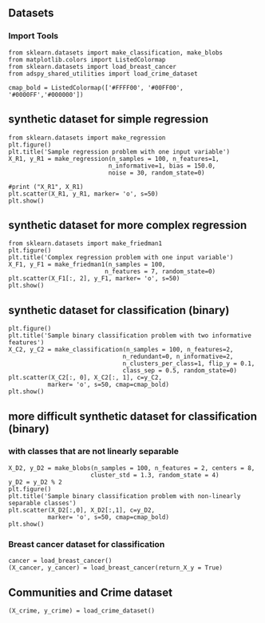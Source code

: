 ## Datasets

### Import Tools

```
from sklearn.datasets import make_classification, make_blobs
from matplotlib.colors import ListedColormap
from sklearn.datasets import load_breast_cancer
from adspy_shared_utilities import load_crime_dataset

cmap_bold = ListedColormap(['#FFFF00', '#00FF00', '#0000FF','#000000'])
```

## synthetic dataset for simple regression
```
from sklearn.datasets import make_regression
plt.figure()
plt.title('Sample regression problem with one input variable')
X_R1, y_R1 = make_regression(n_samples = 100, n_features=1,
                            n_informative=1, bias = 150.0,
                            noise = 30, random_state=0)

#print ("X_R1", X_R1)
plt.scatter(X_R1, y_R1, marker= 'o', s=50)
plt.show()
```


## synthetic dataset for more complex regression
```
from sklearn.datasets import make_friedman1
plt.figure()
plt.title('Complex regression problem with one input variable')
X_F1, y_F1 = make_friedman1(n_samples = 100,
                           n_features = 7, random_state=0)
plt.scatter(X_F1[:, 2], y_F1, marker= 'o', s=50)
plt.show()
```

## synthetic dataset for classification (binary) 
```
plt.figure()
plt.title('Sample binary classification problem with two informative features')
X_C2, y_C2 = make_classification(n_samples = 100, n_features=2,
                                n_redundant=0, n_informative=2,
                                n_clusters_per_class=1, flip_y = 0.1,
                                class_sep = 0.5, random_state=0)
plt.scatter(X_C2[:, 0], X_C2[:, 1], c=y_C2,
           marker= 'o', s=50, cmap=cmap_bold)
plt.show()
```

## more difficult synthetic dataset for classification (binary) 

### with classes that are not linearly separable
```
X_D2, y_D2 = make_blobs(n_samples = 100, n_features = 2, centers = 8,
                       cluster_std = 1.3, random_state = 4)
y_D2 = y_D2 % 2
plt.figure()
plt.title('Sample binary classification problem with non-linearly separable classes')
plt.scatter(X_D2[:,0], X_D2[:,1], c=y_D2,
           marker= 'o', s=50, cmap=cmap_bold)
plt.show()
```

### Breast cancer dataset for classification
```
cancer = load_breast_cancer()
(X_cancer, y_cancer) = load_breast_cancer(return_X_y = True)
```

## Communities and Crime dataset
```
(X_crime, y_crime) = load_crime_dataset()
```
